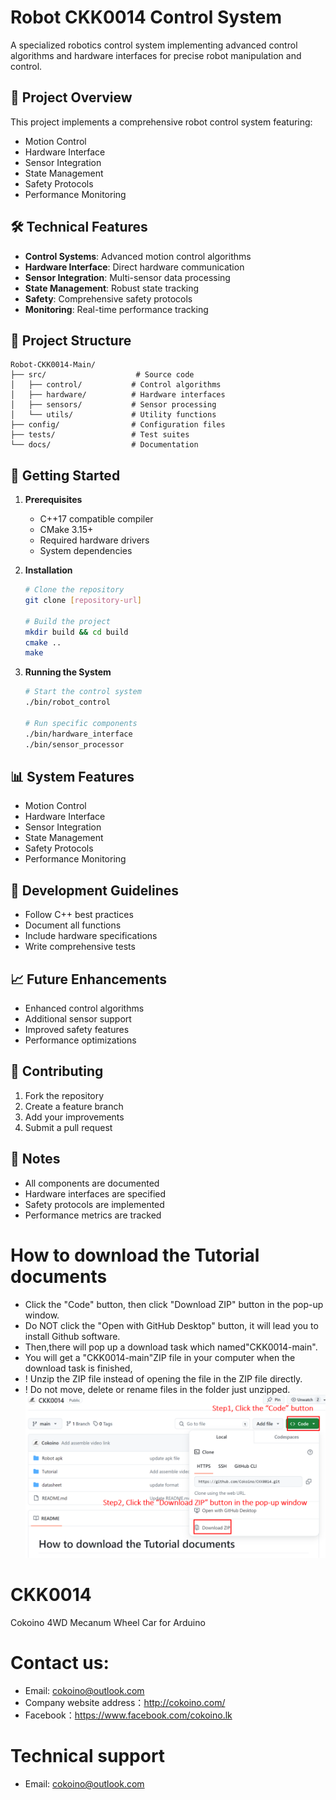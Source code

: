 # Robot CKK0014 Control System

A specialized robotics control system implementing advanced control algorithms and hardware interfaces for precise robot manipulation and control.

## 🎯 Project Overview
This project implements a comprehensive robot control system featuring:
- Motion Control
- Hardware Interface
- Sensor Integration
- State Management
- Safety Protocols
- Performance Monitoring

## 🛠️ Technical Features
- **Control Systems**: Advanced motion control algorithms
- **Hardware Interface**: Direct hardware communication
- **Sensor Integration**: Multi-sensor data processing
- **State Management**: Robust state tracking
- **Safety**: Comprehensive safety protocols
- **Monitoring**: Real-time performance tracking

## 📁 Project Structure
```
Robot-CKK0014-Main/
├── src/                    # Source code
│   ├── control/           # Control algorithms
│   ├── hardware/          # Hardware interfaces
│   ├── sensors/           # Sensor processing
│   └── utils/             # Utility functions
├── config/                # Configuration files
├── tests/                 # Test suites
└── docs/                  # Documentation
```

## 🚀 Getting Started
1. **Prerequisites**
   - C++17 compatible compiler
   - CMake 3.15+
   - Required hardware drivers
   - System dependencies

2. **Installation**
   ```bash
   # Clone the repository
   git clone [repository-url]
   
   # Build the project
   mkdir build && cd build
   cmake ..
   make
   ```

3. **Running the System**
   ```bash
   # Start the control system
   ./bin/robot_control
   
   # Run specific components
   ./bin/hardware_interface
   ./bin/sensor_processor
   ```

## 📊 System Features
- Motion Control
- Hardware Interface
- Sensor Integration
- State Management
- Safety Protocols
- Performance Monitoring

## 🔧 Development Guidelines
- Follow C++ best practices
- Document all functions
- Include hardware specifications
- Write comprehensive tests

## 📈 Future Enhancements
- Enhanced control algorithms
- Additional sensor support
- Improved safety features
- Performance optimizations

## 🤝 Contributing
1. Fork the repository
2. Create a feature branch
3. Add your improvements
4. Submit a pull request

## 📝 Notes
- All components are documented
- Hardware interfaces are specified
- Safety protocols are implemented
- Performance metrics are tracked

# How to download the Tutorial documents
- Click the "Code" button, then click "Download ZIP" button in the pop-up window. 
- Do NOT click the "Open with GitHub Desktop" button, it will lead you to install Github software.
- Then,there will pop up a download task which named"CKK0014-main". 
- You will get a "CKK0014-main"ZIP file in your computer when the download task is finished,
- ! Unzip the ZIP file instead of opening the file in the ZIP file directly.
- ! Do not move, delete or rename files in the folder just unzipped.
![Image text](https://github.com/Cokoino/Image/blob/2950625429aa46e0a25d91f5022649eed2a79353/CKK0014.png)
# CKK0014
Cokoino 4WD Mecanum Wheel Car for Arduino
# Contact us:
- Email: cokoino@outlook.com
- Company website address：http://cokoino.com/
- Facebook：https://www.facebook.com/cokoino.lk

# Technical support
- Email: cokoino@outlook.com


